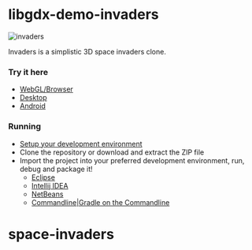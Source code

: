 libgdx-demo-invaders
====================
![invaders](http://i.imgur.com/IEHzJBI.png)

Invaders is a simplistic 3D space invaders clone.

### Try it here 
  * [WebGL/Browser](http://libgdx.badlogicgames.com/demos/invaders)
  * [Desktop](http://libgdx.badlogicgames.com/demos/invaders/invaders.jar)
  * [Android](http://libgdx.badlogicgames.com/demos/invaders/invaders.apk)

### Running
* [Setup your development environment](https://github.com/libgdx/libgdx/wiki)
* Clone the repository or download and extract the ZIP file
* Import the project into your preferred development environment, run, debug and package it!
  * [Eclipse](https://github.com/libgdx/libgdx/wiki/Gradle-and-Eclipse)
  * [Intellij IDEA](https://github.com/libgdx/libgdx/wiki/Gradle-and-Intellij-IDEA)
  * [NetBeans](https://github.com/libgdx/libgdx/wiki/Gradle-and-NetBeans)
  * [Commandline|Gradle on the Commandline](https://github.com/libgdx/libgdx/wiki/Gradle-on-the-Commandline)

# space-invaders
